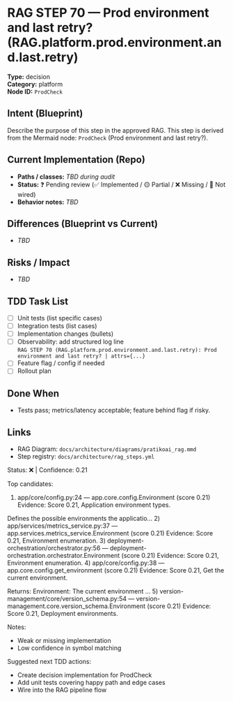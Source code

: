 # RAG STEP 70 — Prod environment and last retry? (RAG.platform.prod.environment.and.last.retry)

**Type:** decision  
**Category:** platform  
**Node ID:** `ProdCheck`

## Intent (Blueprint)
Describe the purpose of this step in the approved RAG. This step is derived from the Mermaid node: `ProdCheck` (Prod environment and last retry?).

## Current Implementation (Repo)
- **Paths / classes:** _TBD during audit_
- **Status:** ❓ Pending review (✅ Implemented / 🟡 Partial / ❌ Missing / 🔌 Not wired)
- **Behavior notes:** _TBD_

## Differences (Blueprint vs Current)
- _TBD_

## Risks / Impact
- _TBD_

## TDD Task List
- [ ] Unit tests (list specific cases)
- [ ] Integration tests (list cases)
- [ ] Implementation changes (bullets)
- [ ] Observability: add structured log line  
  `RAG STEP 70 (RAG.platform.prod.environment.and.last.retry): Prod environment and last retry? | attrs={...}`
- [ ] Feature flag / config if needed
- [ ] Rollout plan

## Done When
- Tests pass; metrics/latency acceptable; feature behind flag if risky.

## Links
- RAG Diagram: `docs/architecture/diagrams/pratikoai_rag.mmd`
- Step registry: `docs/architecture/rag_steps.yml`


<!-- AUTO-AUDIT:BEGIN -->
Status: ❌  |  Confidence: 0.21

Top candidates:
1) app/core/config.py:24 — app.core.config.Environment (score 0.21)
   Evidence: Score 0.21, Application environment types.

Defines the possible environments the applicatio...
2) app/services/metrics_service.py:37 — app.services.metrics_service.Environment (score 0.21)
   Evidence: Score 0.21, Environment enumeration.
3) deployment-orchestration/orchestrator.py:56 — deployment-orchestration.orchestrator.Environment (score 0.21)
   Evidence: Score 0.21, Environment enumeration.
4) app/core/config.py:38 — app.core.config.get_environment (score 0.21)
   Evidence: Score 0.21, Get the current environment.

Returns:
    Environment: The current environment ...
5) version-management/core/version_schema.py:54 — version-management.core.version_schema.Environment (score 0.21)
   Evidence: Score 0.21, Deployment environments.

Notes:
- Weak or missing implementation
- Low confidence in symbol matching

Suggested next TDD actions:
- Create decision implementation for ProdCheck
- Add unit tests covering happy path and edge cases
- Wire into the RAG pipeline flow
<!-- AUTO-AUDIT:END -->